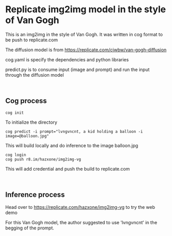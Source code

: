 # Replicate img2img model in the style of Van Gogh

This is an img2img in the style of Van Gogh.
It was written in cog format to be push to replicate.com

The diffusion model is from https://replicate.com/cjwbw/van-gogh-diffusion

cog.yaml is specify the dependencies and python libraries

predict.py is to consume input (image and prompt) and run the input through the diffusion model

&nbsp;

## Cog process
```
cog init
```
To initialize the directory

```
cog predict -i prompt="lvngvncnt, a kid holding a balloon -i image=@balloon.jpg"
```

This will build locally and do inference to the image balloon.jpg
```
cog login
cog push r8.im/hazxone/img2img-vg
```
This will add credential and push the build to replicate.com

&nbsp;

## Inference process

Head over to https://replicate.com/hazxone/img2img-vg to try the web demo

For this Van Gogh model, the author suggested to use 'lvngvncnt' in the begging of the prompt.
